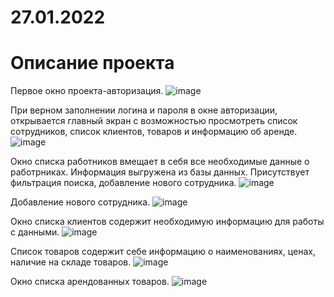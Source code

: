 # 27.01.2022
<h1>Описание проекта </h1>


Первое окно проекта-авторизация. 
![image](https://user-images.githubusercontent.com/98512778/155681590-851205ef-c366-4258-b507-4578417bfe60.png)

 При верном заполнении логина и пароля в окне авторизации, открывается главный экран с возможностью просмотреть список сотрудников, список клиентов, товаров и информацию об аренде.
![image](https://user-images.githubusercontent.com/98512778/155682018-06bb0689-0f85-446f-b822-0bc5dfb1edd8.png)

Окно списка работников вмещает в себя все необходимые данные о работрниках. Информация выгружена из базы данных. Присутствует фильтрация поиска, добавление нового сотрудника. 
![image](https://user-images.githubusercontent.com/98512778/155682330-3e55349d-aca3-49e2-80ca-636487e9b3b3.png)

Добавление нового сотрудника.
![image](https://user-images.githubusercontent.com/98512778/155687037-6591a6ee-f123-4f76-857c-40273ff13ece.png)


Окно списка клиентов содержит необходимую информацию для работы с данными.
![image](https://user-images.githubusercontent.com/98512778/155682782-8134b680-d8b4-4b13-8640-1a8a1d4856b5.png)

Список товаров содержит себе информацию о наименованиях, ценах, наличие на складе товаров. 
![image](https://user-images.githubusercontent.com/98512778/155682971-fc2c0b8f-4025-4b9d-ac13-159973df3d09.png)

Окно списка арендованных товаров.
![image](https://user-images.githubusercontent.com/98512778/155686518-e4772f7c-673f-42af-a2c9-3e7f47be40d2.png)



